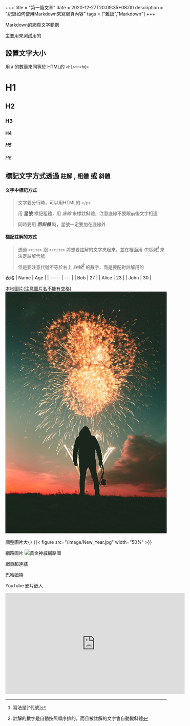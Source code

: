 +++
title = "第一篇文章"
date = 2020-12-27T20:09:35+08:00
description = "紀錄如何使用Markdown來寫網頁內容"
tags = ["雜談","Markdown"]
+++

Markdown的網頁文字範例</p>
主要用來測試用的</p>

<!--more-->

## 設置文字大小

用 `#` 的數量來同等於 HTML的 `<h1>`—`<h6>`</p>

# H1

## H2

### H3

#### H4

##### H5

###### H6


## 標記文字方式透過 `註解` , `粗體` 或 `斜體` 

#### 文字中標記方式

> 文字要分行時，可以用HTML的 `</p>`</p>
> 用 **星號** 標記粗體，用 _底線_ 來標註斜體，注意底線不要跟前後文字相連</p> 
> 同時要用 **_粗斜體_** 時，星號一定要加在底線外

#### 標記註解的方式

> 透過 `<cite>` 跟 `</cite>` 將想要註解的文字夾起來，並在裡面用 <cite> 中括號[^1]</cite> 來決定註解代號</p>
> 但是要注意代號不等於右上 <cite>註解[^a]</cite> 的數字，而是要配對註解用的

[^1]:寫法是[^代號]
[^a]:註解的數字是自動按照順序排的，而且被註解的文字會自動變斜體

表格
| Name  | Age |
| ----- | --- |
| Bob   | 27  |
| Alice | 23  |
| John  | 30  |

本地圖片(注意圖片名不能有空格)
![新年](/image/New_Year.jpg)

調整圖片大小
{{< figure src="/image/New_Year.jpg" width="50%" >}}

網路圖片
![黃金神威網路圖](https://pbs.twimg.com/media/EqUV120UYAIJm9_.jpg)

網頁超連結

[巴哈姆特](https://www.gamer.com.tw/)

YouTube 影片嵌入
<iframe width="560" height="315" src="https://www.youtube-nocookie.com/embed/c7vpcqA6SEQ?start=1700" frameborder="0" allow="accelerometer; autoplay; clipboard-write; encrypted-media; gyroscope; picture-in-picture" allowfullscreen></iframe>


